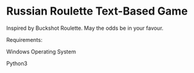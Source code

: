 # Russian Roulette Text-Based Game

Inspired by Buckshot Roulette. May the odds be in your favour.

Requirements:

Windows Operating System

Python3
